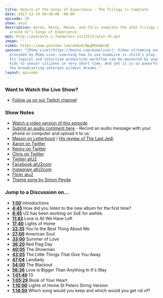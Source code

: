 ```yaml
---
title: Return of the Songs of Experience - The Trilogy is Complete
date: 2017-12-19 09:30:00 -06:00
episode: 76
show: atu2
description: Aaron, Kenny, Mason, and Chris complete the atU2 trilogy of discussions
  around U2's Songs of Experience
mp3: http://podcasts-1.feedpress.co/12572/atu2-76.mp3
image: ''
video: https://www.youtube.com/embed/NpgMGGwWcUE
sponsor: "[Mimo Live](https://boinx.com/mimolive/): Video streaming and production
  provided by Mimo Live. Learning how to use mimoLive is child's play – literally.
  Its logical and intuitive production workflow can be mastered by anyone from school
  kids to senior citizens in very short time. And yet it is so powerful, it also satisfies
  the broadcasting veterans wildest dreams."
layout: episode
---
```


### Want to Watch the Live Show?

* [Follow us on our Twitch channel](https://www.twitch.tv/goodstuff_fm)

### Show Notes

* [Watch a video version of this episode](https://www.youtube.com/watch?v=NpgMGGwWcUE)
* [Submit an audio comment here](https://www.dropbox.com/request/GA6MTwhVo618jrGPyDuE) - Record an audio message with your phone or computer and upload it to us.
* [Mason on Letterboxd](https://letterboxd.com/masonmerritt/) / [His review of The Last Jedi](https://letterboxd.com/masonmerritt/film/star-wars-the-last-jedi/1/)
* [Aaron on Twitter](https://twitter.com/ivanobe)
* [Kenny on Twitter](https://twitter.com/singnomore)
* [Chris on Twitter](https://twitter.com/iChris)
* [Twitter atU2](https://twitter.com/atu2)
* [Facebook atU2com](https://www.facebook.com/atu2com)
* [Instagram atU2com](https://www.instagram.com/atu2com/)
* [Flickr atu2](https://www.flickr.com/photos/atu2com/)
* [Theme song by Simon Peyda](https://simonpeyda.wordpress.com/2016/04/06/how-to-dismantle-a-sirens-song-the-making-of-a-podcast-theme/)

### Jump to a Discussion on...

* **[1:00](#t=1:00)** Introductions
* **[4:45](#t=4:45)** How did you listen to the new album for the first time?
* **[8:45](#t=8:45)** U2 has been working on SoE for awhile.
* **[11:43](#t=11:43)** Love is All We Have Left
* **[17:40](#t=17:40)** Lights of Home
* **[22:35](#t=22:35)** You're the Best Thing About Me
* **[27:00](#t=27:00)** American Soul
* **[33:00](#t=33:00)** Summer of Love
* **[36:20](#t=36:20)** Red Flag Day
* **[40:05](#t=40:05)** The Showman
* **[43:05](#t=43:05)** The Little Things That Give You Away
* **[47:04](#t=47:04)** Landlady
* **[54:00](#t=54:00)** The Blackout
* **[56:36](#t=56:36)** Love is Bigger Than Anything In It's Way
* **[1:01:40](#t=1:01:40)** 13
* **[1:05:29](#t=1:05:29)** Book of Your Heart
* **[1:10:00](#t=1:10:00)** Lights of Home St Peters String Version
* **[1:14:50](#t=1:14:50)** Which song would you keep and which would you get rid of?
